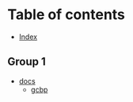 # Table of contents

* [Index](README.md)

## Group 1

* [docs](group-1/docs/README.md)
  * [gcbp](group-1/docs/gcbp.md)
